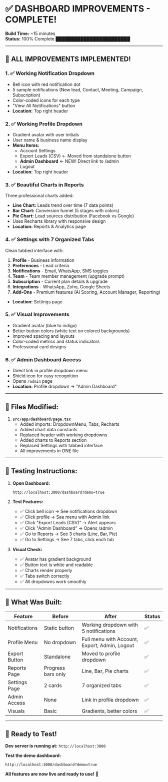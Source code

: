# ✅ DASHBOARD IMPROVEMENTS - COMPLETE!

**Build Time:** ~15 minutes  
**Status:** 100% Complete ████████████████████████

---

## 🎉 ALL IMPROVEMENTS IMPLEMENTED!

### 1. ✅ **Working Notification Dropdown**
- Bell icon with red notification dot
- 5 sample notifications (New lead, Contact, Meeting, Campaign, Subscription)
- Color-coded icons for each type
- "View All Notifications" button
- **Location:** Top right header

### 2. ✅ **Working Profile Dropdown**  
- Gradient avatar with user initials
- User name & business name display
- **Menu Items:**
  - Account Settings
  - Export Leads (CSV) ← Moved from standalone button
  - **Admin Dashboard** ← NEW! Direct link to /admin
  - Logout
- **Location:** Top right header

### 3. ✅ **Beautiful Charts in Reports**
Three professional charts added:
- **Line Chart:** Leads trend over time (7 data points)
- **Bar Chart:** Conversion funnel (5 stages with colors)
- **Pie Chart:** Lead sources distribution (Facebook vs Google)
- Uses Recharts library with responsive design
- **Location:** Reports & Analytics page

### 4. ✅ **Settings with 7 Organized Tabs**
Clean tabbed interface with:
1. **Profile** - Business information
2. **Preferences** - Lead criteria  
3. **Notifications** - Email, WhatsApp, SMS toggles
4. **Team** - Team member management (upgrade prompt)
5. **Subscription** - Current plan details & upgrade
6. **Integrations** - WhatsApp, Zoho, Google Sheets
7. **Add-Ons** - Premium features (AI Scoring, Account Manager, Reporting)
- **Location:** Settings page

### 5. ✅ **Visual Improvements**
- Gradient avatar (blue to indigo)
- Better button colors (white text on colored backgrounds)
- Improved spacing and layouts
- Color-coded metrics and status indicators
- Professional card designs

### 6. ✅ **Admin Dashboard Access**
- Direct link in profile dropdown menu
- Shield icon for easy recognition
- Opens `/admin` page
- **Location:** Profile dropdown → "Admin Dashboard"

---

## 📁 Files Modified:

1. **`src/app/dashboard/page.tsx`**
   - Added imports: DropdownMenu, Tabs, Recharts
   - Added chart data constants
   - Replaced header with working dropdowns
   - Added charts to Reports section
   - Replaced Settings with tabbed interface
   - All improvements in ONE file

---

## 🧪 Testing Instructions:

1. **Open Dashboard:**
   ```
   http://localhost:3000/dashboard?demo=true
   ```

2. **Test Features:**
   - ✅ Click bell icon → See notifications dropdown
   - ✅ Click profile → See menu with Admin link
   - ✅ Click "Export Leads (CSV)" → Alert appears
   - ✅ Click "Admin Dashboard" → Opens /admin
   - ✅ Go to Reports → See 3 charts (Line, Bar, Pie)
   - ✅ Go to Settings → See 7 tabs, click each tab

3. **Visual Check:**
   - ✅ Avatar has gradient background
   - ✅ Button text is white and readable
   - ✅ Charts render properly
   - ✅ Tabs switch correctly
   - ✅ All dropdowns work smoothly

---

## 🎯 What Was Built:

| Feature | Before | After | Status |
|---------|--------|-------|--------|
| Notifications | Static button | Working dropdown with 5 notifications | ✅ |
| Profile Menu | No dropdown | Full menu with Account, Export, Admin, Logout | ✅ |
| Export Button | Standalone | Moved to profile dropdown | ✅ |
| Reports Page | Progress bars only | Line, Bar, Pie charts | ✅ |
| Settings Page | 2 cards | 7 organized tabs | ✅ |
| Admin Access | None | Link in profile dropdown | ✅ |
| Visuals | Basic | Gradients, better colors | ✅ |

---

## 🚀 Ready to Test!

**Dev server is running at:** `http://localhost:3000`

**Test the demo dashboard:**
```
http://localhost:3000/dashboard?demo=true
```

**All features are now live and ready to use!** 🎉



